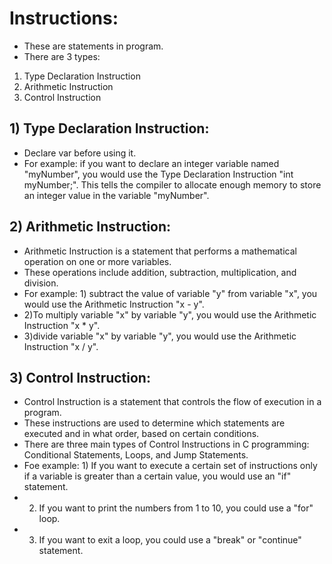 # Instructions:
-   These are statements in program.
-   There are 3 types:
   1) Type Declaration Instruction
   2) Arithmetic Instruction
   3) Control Instruction

## 1) Type Declaration Instruction:
-   Declare var before using it.
-   For example: if you want to declare an integer variable named "myNumber", you would use the Type Declaration Instruction "int myNumber;". This tells the compiler to allocate enough memory to store an integer value in the variable "myNumber".


## 2) Arithmetic Instruction:
-    Arithmetic Instruction is a statement that performs a mathematical operation on one or more variables. 
-    These operations include addition, subtraction, multiplication, and division.
-    For example: 1) subtract the value of variable "y" from variable "x", you would use the Arithmetic Instruction "x - y". 
-    2)To multiply variable "x" by variable "y", you would use the Arithmetic Instruction "x * y". 
-    3)divide variable "x" by variable "y", you would use the Arithmetic Instruction "x / y".


## 3)  Control Instruction:
-   Control Instruction is a statement that controls the flow of execution in a program.
-   These instructions are used to determine which statements are executed and in what order, based on certain conditions.
-   There are three main types of Control Instructions in C programming: Conditional Statements, Loops, and Jump Statements.
-   Foe example: 1) If you want to execute a certain set of instructions only if a variable is greater than a certain value, you would use an "if" statement.
-   2) If you want to print the numbers from 1 to 10, you could use a "for" loop.
-   3) If you want to exit a loop, you could use a "break" or "continue" statement.
